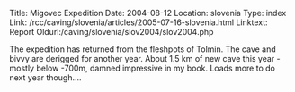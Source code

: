 Title: Migovec Expedition
Date: 2004-08-12
Location: slovenia
Type: index
Link: /rcc/caving/slovenia/articles/2005-07-16-slovenia.html
Linktext: Report
Oldurl:/caving/slovenia/slov2004/slov2004.php

The expedition has returned from the fleshpots of Tolmin. The cave and bivvy are derigged for another year. About 1.5 km of new cave this year - mostly below -700m, damned impressive in my book. Loads more to do next year though....
